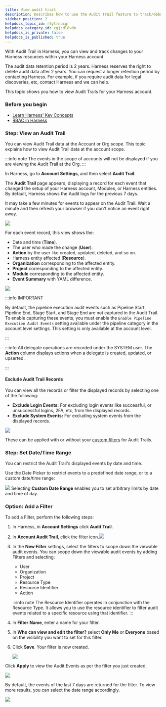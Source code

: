 ```yaml
---
title: View audit trail
description: Describes how to use the Audit Trail feature to track/debug/investigate changes to your resources in your Harness accounts.
sidebar_position: 2
helpdocs_topic_id: r5ytrnpcgr
helpdocs_category_id: cgjcdl8vdn
helpdocs_is_private: false
helpdocs_is_published: true
---
```


With Audit Trail in Harness, you can view and track changes to your Harness resources within your Harness account.

The audit data retention period is 2 years. Harness reserves the right to delete audit data after 2 years. You can request a longer retention period by contacting Harness. For example, if you require audit data for legal discoveries, etc, contact Harness and we can help.

This topic shows you how to view Audit Trails for your Harness account.

### Before you begin

* [Learn Harness' Key Concepts](/docs/platform/get-started/key-concepts.md)
* [RBAC in Harness](/docs/platform/role-based-access-control/rbac-in-harness)

### Step: View an Audit Trail

You can view Audit Trail data at the Account or Org scope. This topic explains how to view Audit Trail data at the account scope.

:::info note
The events in the scope of accounts will not be displayed if you are viewing the Audit Trail at the Org.
:::

In Harness, go to **Account Settings**, and then select **Audit Trail**.

The **Audit Trail** page appears, displaying a record for each event that changed the setup of your Harness account, Modules, or Harness entities. By default, Harness shows the Audit logs for the previous 7 days.

It may take a few minutes for events to appear on the Audit Trail. Wait a minute and then refresh your browser if you don't notice an event right away.

![](../../governance/audit-trail/static/audit-trail-00.png)

For each event record, this view shows the:

* Date and time (**Time**).
* The user who made the change (**User**).
* **Action** by the user like created, updated, deleted, and so on.
* Harness entity affected (**Resource**).
* **Organization** corresponding to the affected entity.
* **Project** corresponding to the affected entity.
* **Module** corresponding to the affected entity.
* **Event Summary** with YAML difference.

![](../../governance/audit-trail/static/audit-trail-01.png)


:::info IMPORTANT

By default, the pipeline execution audit events such as Pipeline Start, Pipeline End, Stage Start, and Stage End are not captured in the Audit Trail. To enable capturing these events, you must enable the `Enable Pipeline Execution Audit Events` setting available under the pipeline category in the account level settings. This setting is only available at the account level.

:::

:::info
All delegate operations are recorded under the SYSTEM user. The **Action** column displays actions when a delegate is created, updated, or upserted.

:::

#### Exclude Audit Trail Records

You can view all the records or filter the displayed records by selecting one of the following:

* **Exclude Login Events:** For excluding login events like successful, or unsuccessful logins, 2FA, etc, from the displayed records.
* **Exclude System Events:** For excluding system events from the displayed records.

![](../../governance/audit-trail/static/audit-trail-02.png)

These can be applied with or without your [custom filters](#option-add-a-filter) for Audit Trails.

### Step: Set Date/Time Range

You can restrict the Audit Trail's displayed events by date and time.

Use the Date Picker to restrict events to a predefined date range, or to a custom date/time range:

![](../../governance/audit-trail/static/audit-trail-03.png)
Selecting **Custom Date Range** enables you to set arbitrary limits by date and time of day.

### Option: Add a Filter

To add a Filter, perform the following steps:

1. In Harness, in **Account Settings** click **Audit Trail**.
2. In **Account Audit Trail**, click the filter icon.![](../../governance/audit-trail/static/audit-trail-04.png)
3. In the **New Filter** settings, select the filters to scope down the viewable audit events.
You can scope down the viewable audit events by adding Filters and selecting:

   * User
   * Organization
   * Project
   * Resource Type
   * Resource Identifier
   * Action

   :::info note
   The Resource Identifier operates in conjunction with the Resource Type. It allows you to use the resource identifier to filter audit events related to a specific resource using that identifier.
   :::

4. In **Filter** **Name**, enter a name for your filter.
5. In **Who can view and edit the filter?** select **Only Me** or **Everyone** based on the visibility you want to set for this filter.
6. Click **Save**. Your filter is now created.

   ![](../../governance/audit-trail/static/audit-trail-05.png)

Click **Apply** to view the Audit Events as per the filter you just created.

![](../../governance/audit-trail/static/audit-trail-06.png)

By default, the events of the last 7 days are returned for the filter. To view more results, you can select the date range accordingly.

![](../../governance/audit-trail/static/audit-trail-07.png)
